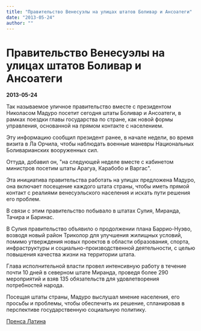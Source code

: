 ```yaml
---
title: "Правительство Венесуэлы на улицах штатов Боливар и Ансоатеги"
date: "2013-05-24"
author: ""
---
```


# Правительство Венесуэлы на улицах штатов Боливар и Ансоатеги

**2013-05-24** 

Так называемое уличное правительство вместе с президентом Николасом Мадуро посетит сегодня штаты Боливар и Ансоатеги, в рамках поездки главы государства по стране, как новой формы управления, основанной на прямом контакте с населением.

Эту информацию сообщил президент ранее, в начале недели, во время визита в Ла Орчила, чтобы наблюдать военные маневры Национальных Боливарианских вооруженных сил.

Оттуда, добавил он, "на следующей неделе вместе с кабинетом министров посетим штаты Арагуа, Карабобо и Варгас".

Эта инициатива правительства работать на улицах предложена Мадуро, она включает посещение каждого штата страны, чтобы иметь прямой контакт с реалиями венесуэльского населения и искать пути решения его проблем.

В связи с этим правительство побывало в штатах Сулия, Миранда, Тачира и Баринас.

В Сулия правительство объявило о продолжении плана Баррио-Нуэво, возводя новый район Триколор для улучшения жилищных условий, помимо утверждения новых проектов в области образования, спорта, инфраструктуры и социально-производственной деятельности, с целью повышения качества жизни на территории штата.

Глава исполнительной власти провел интенсивную работу в течение почти 10 дней в северном штате Миранда, проведя более 290 мероприятий и взяв 135 обязательств для удовлетворения потребностей народа.

Посещая штаты страны, Мадуро выслушал мнение населения, его просьбы и проблемы, чтобы обеспечить их решение, спланировав в перспективе государственную социальную политику.

[Пренса Латина](http://www.prensalatina.ru/index.php/11-portada-principal/32451-2013-05-23-13-02-49?opcion=pl-ver-noticia)